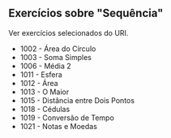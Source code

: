 ## Exercícios sobre "Sequência"

Ver exercícios selecionados do URI.

   + 1002 - Área do Círculo
   + 1003 - Soma Simples
   + 1006 - Média 2
   + 1011 - Esfera
   + 1012 - Área
   + 1013 - O Maior
   + 1015 - Distância entre Dois Pontos
   + 1018 - Cédulas
   + 1019 - Conversão de Tempo
   + 1021 - Notas e Moedas
